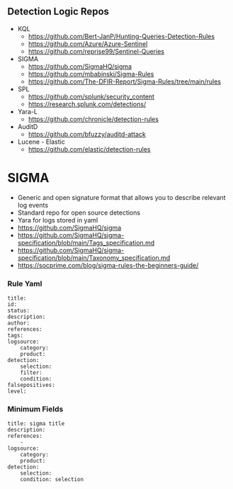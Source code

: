 ## Detection Logic Repos
- KQL 
  - https://github.com/Bert-JanP/Hunting-Queries-Detection-Rules
  - https://github.com/Azure/Azure-Sentinel
  - https://github.com/reprise99/Sentinel-Queries
- SIGMA 
  - https://github.com/SigmaHQ/sigma
  - https://github.com/mbabinski/Sigma-Rules
  - https://github.com/The-DFIR-Report/Sigma-Rules/tree/main/rules
- SPL
  - https://github.com/splunk/security_content
  - https://research.splunk.com/detections/
- Yara-L
  - https://github.com/chronicle/detection-rules
- AuditD
  - https://github.com/bfuzzy/auditd-attack
- Lucene - Elastic
  - https://github.com/elastic/detection-rules


# SIGMA
- Generic and open signature format that allows you to describe relevant log events
- Standard repo for open source detections
- Yara for logs stored in yaml
- https://github.com/SigmaHQ/sigma
- https://github.com/SigmaHQ/sigma-specification/blob/main/Tags_specification.md
- https://github.com/SigmaHQ/sigma-specification/blob/main/Taxonomy_specification.md
- https://socprime.com/blog/sigma-rules-the-beginners-guide/

### Rule Yaml
~~~
title:
id:
status:
description:
author:
references:
tags:
logsource: 
    category:
    product:
detection:
    selection:
    filter:
    condition:
falsepositives:
level:
~~~

### Minimum Fields
~~~
title: sigma title
description:
references:
    - 
logsource:
    category: 
    product: 
detection:
    selection:
    condition: selection
~~~